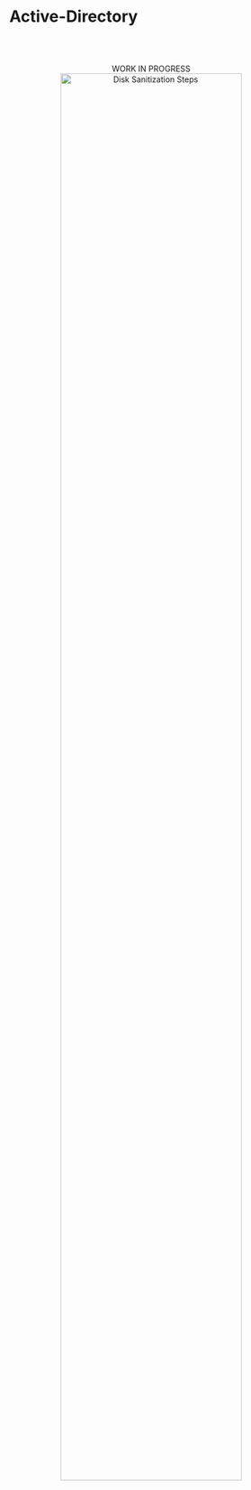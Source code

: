 # Active-Directory




<br />
<p align="center">  
<br />
WORK IN PROGRESS <br/>
<img src="https://www.pngitem.com/pimgs/m/46-465969_construction-transparent-website-under-construction-sign-png-png.png" height="80%" width="80%" alt="Disk Sanitization Steps"/>
<br />
  <br />
  <br />
<br />


<!-- <br />
<p align="center">  
<br />
Dashboard:  <br/>
<img src="https://imgur.com/xZt4L7l.png" height="80%" width="80%" alt="Disk Sanitization Steps"/>
<br />
  <br />
  <br />
<br />
<br />

<h2>Description</h2>
CCTV and Security Monitoring System Simulation:
This project is a modern CCTV system built with Python, OpenCV, and Flask. It features real-time motion detection using OpenCV, logs motion events with timestamps, and displays these logs on a sleek, responsive web interface powered by Flask and Bootstrap. The system combines advanced functionality with a user-friendly, professional design.


<h2>Languages and Utilities Used</h2>


- **Python**
- **OpenCV**
- **Flask**
- **Bootstrap**
- **HTML/CSS**
- **SQLite**
- **Time module**


<h2>How They Worked Together</h2>

1. **Python**:  
   The core programming language used to build the motion detection logic and integrate the web interface.

2. **OpenCV**:  
   A computer vision library used for real-time video processing and motion detection.

3. **Flask**:  
   A lightweight Python web framework used to create the web interface for displaying motion logs.

4. **Bootstrap**:  
   A front-end framework used to design a responsive and modern user interface for the web application.

5. **HTML/CSS**:  
   Used to structure and style the web pages, enhancing the UI with gradients, animations, and layouts.

6. **SQLite** (indirectly via file storage):  
   Text file storage (`motion_log.txt`) was utilized instead of a database for simplicity, simulating event logging.

7. **time module**:  
   Used to timestamp motion events, providing accurate logs of when activity was detected.

8. **VS Code or any IDE/Text Editor**:  
   A tool for writing and organizing the Python code and HTML templates.

---


<h3>Step 1: Set Up the Project Environment</h3>

1. Installed Required Libraries:
    bash
    >pip install flask opencv-python opencv-python-headless

2. Created the Folder Structure:
    >CCTVSystem/ (Project folder)
    >
    >cctv_system.py (Main Python script)
    >
    >templates/ (HTML files folder)
    >
    >index.html (Web interface for logs)

<h3>Step 2: Motion Detection with OpenCV</h3>

1. Used OpenCV to process a live video feed:

- Captured video from the webcam using cv2.VideoCapture(0).
- Converted each frame to grayscale for easier processing.
- Used the first frame as a reference to detect motion.
- Highlighted motion with bounding rectangles by detecting differences 
   between frames.

2. Logged motion events:

- Recorded the timestamps of motion detections using Python's time module.
- Saved the logs to a motion_log.txt file after the video feed ended.


<h3>Step 3: Created a Flask Web Interface</h3>

1. Set up a Flask app with a route (/) to display motion logs.
2. Designed a responsive HTML page (index.html) to:
- Display the motion logs in a styled list.
- Include a Refresh Logs button for easy log updates.


<h3>Step 4: Styled the Web Interface</h3>

1. Used **Bootstrap 5** to style the web interface for a professional look.
2. Enhanced the HTML with custom CSS for gradients, hover effects, and responsive design.


<br />
<p align="center">  
<br />
Terminal Logs:  <br/>
<img src="https://imgur.com/y4g2EyE.png" height="80%" width="80%" alt="Terminal Logs"/>
<br />
  <br />
  <br />
<br />
<br /> -->


